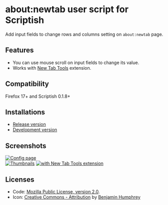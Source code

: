# about:newtab user script for Scriptish

Add input fields to change rows and columns setting on `about:newtab` page.

## Features
* You can use mouse scroll on input fields to change its value.
* Works with [New Tab Tools](https://addons.mozilla.org/addon/new-tab-tools/?src=external-github.com/loucypher/userscripts/) extension.

## Compatibility

Firefox 17+ and Scriptish 0.1.8+

## Installations

* [Release version]()
* [Development version](https://raw.github.com/LouCypher/userscripts/master/scriptish/about-new-tab/about-new-tab.user.js)

## Screenshots

[![Config page](https://lh3.googleusercontent.com/-mb6T7fzqSqg/UbKMRyCJM0I/AAAAAAAADrA/eeCmkx_84X0/s604/Screen%2520Shot%25202013-06-08%2520at%252008.36.18.jpg)](https://lh3.googleusercontent.com/-mb6T7fzqSqg/UbKMRyCJM0I/AAAAAAAADrA/eeCmkx_84X0/s0/Screen%2520Shot%25202013-06-08%2520at%252008.36.18.jpg)  
[![Thumbnails](https://lh5.googleusercontent.com/-NJn5-dYZSHk/UbKQjOt21LI/AAAAAAAADsI/nDuYREVfrfQ/s300/Screen%2520Shot%25202013-06-08%2520at%252008.36.11-x.jpg)](https://lh5.googleusercontent.com/-NJn5-dYZSHk/UbKQjOt21LI/AAAAAAAADsI/nDuYREVfrfQ/s0/Screen%2520Shot%25202013-06-08%2520at%252008.36.11-x.jpg)
[![with New Tab Tools extension](https://lh5.googleusercontent.com/-n4mH8vrAfjU/UbKQjfl5JkI/AAAAAAAADsM/GX4ZgOg5GWI/s300/Screen%2520Shot%25202013-06-08%2520at%252008.36.31-x.jpg)](https://lh5.googleusercontent.com/-n4mH8vrAfjU/UbKQjfl5JkI/AAAAAAAADsM/GX4ZgOg5GWI/s0/Screen%2520Shot%25202013-06-08%2520at%252008.36.31-x.jpg)

## Licenses

* Code: [Mozilla Public License, version 2.0](http://www.mozilla.org/MPL/2.0/).
* Icon: [Creative Commons - Attribution](http://creativecommons.org/licenses/by/3.0/) by [Benjamin Humphrey](http://findicons.com/icon/554396/64_thumbnails)

